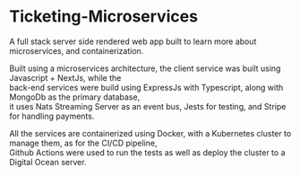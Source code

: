 # Ticketing-Microservices

A full stack server side rendered web app built to learn more about microservices, and containerization.

Built using a microservices architecture, the client service was built using Javascript + NextJs, while the    
back-end services were build using ExpressJs with Typescript, along with MongoDb as the primary database,     
it uses Nats Streaming Server as an event bus, Jests for testing, and Stripe for handling payments.

All the services are containerized using Docker, with a Kubernetes cluster to manage them, as for the CI/CD pipeline,    
Github Actions were used to run the tests as well as deploy the cluster to a Digital Ocean server.

